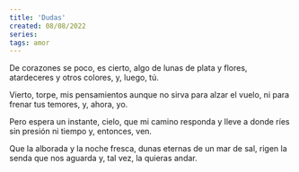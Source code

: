 ```yaml
---
title: 'Dudas'
created: 08/08/2022
series:
tags: amor
---
```


De corazones se poco, es cierto,
algo de lunas de plata y flores,
atardeceres y otros colores,
y, luego, tú.

Vierto, torpe, mis pensamientos
aunque no sirva para alzar el vuelo,
ni para frenar tus temores,
y, ahora, yo.

Pero espera un instante, cielo,
que mi camino responda y lleve
a donde ríes sin presión ni tiempo
y, entonces, ven.

Que la alborada y la noche fresca,
dunas eternas de un mar de sal,
rigen la senda que nos aguarda
y, tal vez, la quieras andar.
